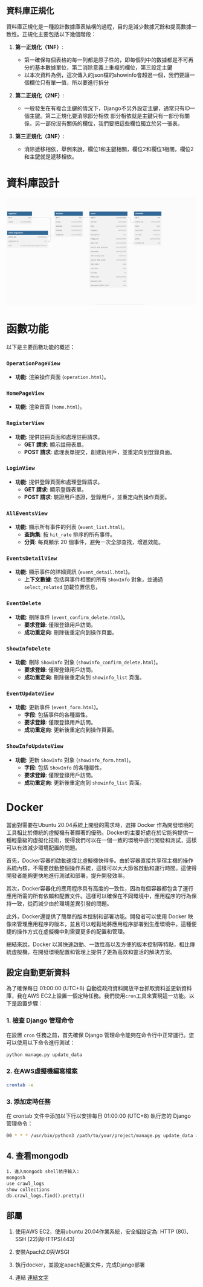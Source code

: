 
## 資料庫正規化

資料庫正規化是一種設計數據庫表結構的過程，目的是減少數據冗餘和提高數據一致性。正規化主要包括以下幾個階段：

1. **第一正規化（1NF）**:
   - 第一確保每個表格的每一列都是原子性的，即每個列中的數據都是不可再分的基本數據單位，第二消除意義上重複的欄位，第三設定主鍵
   - 以本次資料為例，這次傳入的json檔的showinfo會超過一個，我們要讓一個欄位只有單一值，所以要進行拆分

2. **第二正規化（2NF）**:
   - 一般發生在有複合主鍵的情況下，Django不另外設定主鍵，通常只有ID一個主鍵。第二正規化要消除部分相依
     部分相依就是主鍵只有一部份有關係，另一部份沒有關係的欄位，我們要把這些欄位獨立於另一張表。

3. **第三正規化（3NF）**:
   - 消除遞移相依，舉例來說，欄位1和主鍵相關，欄位2和欄位1相關，欄位2和主鍵就是遞移相依。

# 資料庫設計
![Database Diagram](gov_data_search/database.jpeg)

# 函數功能

以下是主要函數功能的概述：

### `OperationPageView`
- **功能**: 渲染操作頁面 (`operation.html`)。

### `HomePageView`
- **功能**: 渲染首頁 (`home.html`)。

### `RegisterView`
- **功能**: 提供註冊頁面和處理註冊請求。
  - **GET 請求**: 顯示註冊表單。
  - **POST 請求**: 處理表單提交，創建新用戶，並重定向到登錄頁面。

### `LoginView`
- **功能**: 提供登錄頁面和處理登錄請求。
  - **GET 請求**: 顯示登錄表單。
  - **POST 請求**: 驗證用戶憑證，登錄用戶，並重定向到操作頁面。

### `AllEventsView`
- **功能**: 顯示所有事件的列表 (`event_list.html`)。
  - **查詢集**: 按 `hit_rate` 排序的所有事件。
  - **分頁**: 每頁顯示 20 個事件，避免一次全部查找，增進效能。

### `EventsDetailView`
- **功能**: 顯示事件的詳細資訊 (`event_detail.html`)。
  - **上下文數據**: 包括與事件相關的所有 `ShowInfo` 對象，並通過 `select_related` 加載位置信息，

### `EventDelete`
- **功能**: 刪除事件 (`event_confirm_delete.html`)。
  - **要求登錄**: 僅限登錄用戶訪問。
  - **成功重定向**: 刪除後重定向到操作頁面。

### `ShowInfoDelete`
- **功能**: 刪除 `ShowInfo` 對象 (`showinfo_confirm_delete.html`)。
  - **要求登錄**: 僅限登錄用戶訪問。
  - **成功重定向**: 刪除後重定向到 `showinfo_list` 頁面。

### `EventUpdateView`
- **功能**: 更新事件 (`event_form.html`)。
  - **字段**: 包括事件的各種屬性。
  - **要求登錄**: 僅限登錄用戶訪問。
  - **成功重定向**: 更新後重定向到操作頁面。

### `ShowInfoUpdateView`
- **功能**: 更新 `ShowInfo` 對象 (`showinfo_form.html`)。
  - **字段**: 包括 `ShowInfo` 的各種屬性。
  - **要求登錄**: 僅限登錄用戶訪問。
  - **成功重定向**: 更新後重定向到 `showinfo_list` 頁面。


# Docker

當面對需要在Ubuntu 20.04系統上開發的需求時，選擇 Docker 作為開發環境的工具相比於傳統的虛擬機有著顯著的優勢。Docker的主要好處在於它能夠提供一種輕量級的虛擬化技術，使得我們可以在一個一致的環境中進行開發和測試，這樣可以有效減少環境配置的問題。

首先，Docker容器的啟動速度比虛擬機快得多。由於容器直接共享宿主機的操作系統內核，不需要啟動整個操作系統，這樣可以大大節省啟動和運行時間。這使得開發者能夠更快地進行測試和部署，提升開發效率。

其次，Docker容器化的應用程序具有高度的一致性，因為每個容器都包含了運行應用所需的所有依賴和配置文件。這樣可以確保在不同環境中，應用程序的行為保持一致，從而減少由於環境差異引發的問題。

此外，Docker還提供了簡單的版本控制和部署功能。開發者可以使用 Docker 映像來管理應用程序的版本，並且可以輕鬆地將應用程序部署到生產環境中。這種便捷的操作方式在虛擬機中則需要更多的配置和管理。

總結來說，Docker 以其快速啟動、一致性高以及方便的版本控制等特點，相比傳統虛擬機，在開發環境配置和管理上提供了更為高效和靈活的解決方案。

## 設定自動更新資料

為了確保每日 01:00:00 (UTC+8) 自動從政府資料開放平台抓取資料並更新資料庫，我在AWS EC2上設置一個定時任務。我們使用`cron`工具來實現這一功能。以下是設置步驟：

### 1. 檢查 Django 管理命令

在設置 `cron` 任務之前，首先確保 Django 管理命令能夠在命令行中正常運行。您可以使用以下命令進行測試：

```sh
python manage.py update_data
```

### 2. 在AWS虛擬機編寫檔案

```sh
crontab -e
```
### 3. 添加定時任務

在 crontab 文件中添加以下行以安排每日 01:00:00 (UTC+8) 執行您的 Django 管理命令：

```sh
00 * * * /usr/bin/python3 /path/to/your/project/manage.py update_data >> /path/to/your/logfile.log 2>&1
```

## 4. 查看mongodb
    1. 進入mongodb shell依序輸入:
    mongosh
    use crawl_logs
    show collections
    db.crawl_logs.find().pretty()


## 部屬

1. 使用AWS EC2，使用ubuntu 20.04作業系統，安全組設定為: HTTP (80)、SSH (22)與HTTPS(443)

2. 安裝Apach2.0與WSGI

3. 執行docker，並設定apach配置文件，完成Django部署

4. 連結
    [連結文字](https://ilovenukumizukaju.org)








